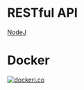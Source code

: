 RESTful API
===========

[NodeJ](https://nodej.org)

Docker
======
[![dockeri.co](http://dockeri.co/image/_/node)](https://registry.hub.docker.com/_/node/)
